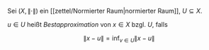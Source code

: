 Sei $(X, \| \cdot \|)$ ein [[zettel/Normierter Raum|normierter Raum]], $U \subseteq X$.

$u \in U$ heißt *Bestapproximation* von $x \in X$ bzgl. $U$, falls

$$
	\| x-u \| = \inf_{v \in U} \| x-u \|
$$